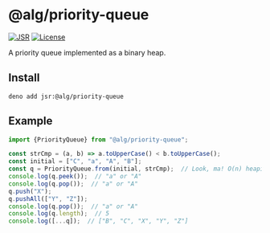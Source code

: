 # @alg/priority-queue

[![JSR](https://jsr.io/badges/@alg/priority-queue)](https://jsr.io/@alg/priority-queue)
[![License](https://img.shields.io/badge/Apache--2.0-green?label=license)](https://github.com/alg-js/priority-queue/blob/main/LICENSE)

A priority queue implemented as a binary heap.

## Install

```
deno add jsr:@alg/priority-queue
```

## Example

```javascript
import {PriorityQueue} from "@alg/priority-queue";

const strCmp = (a, b) => a.toUpperCase() < b.toUpperCase();
const initial = ["C", "a", "A", "B"];
const q = PriorityQueue.from(initial, strCmp);  // Look, ma! O(n) heapify!
console.log(q.peek());  // "a" or "A"
console.log(q.pop());  // "a" or "A"
q.push("X");
q.pushAll(["Y", "Z"]);
console.log(q.pop());  // "a" or "A"
console.log(q.length);  // 5
console.log([...q]);  // ["B", "C", "X", "Y", "Z"]
```

